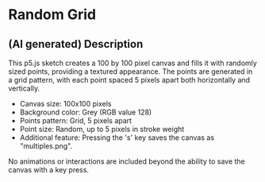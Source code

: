 # Random Grid

## (AI generated) Description

This p5.js sketch creates a 100 by 100 pixel canvas and fills it with randomly sized points, providing a textured appearance. The points are generated in a grid pattern, with each point spaced 5 pixels apart both horizontally and vertically.

- Canvas size: 100x100 pixels
- Background color: Grey (RGB value 128)
- Points pattern: Grid, 5 pixels apart
- Point size: Random, up to 5 pixels in stroke weight
- Additional feature: Pressing the 's' key saves the canvas as "multiples.png".

No animations or interactions are included beyond the ability to save the canvas with a key press.
